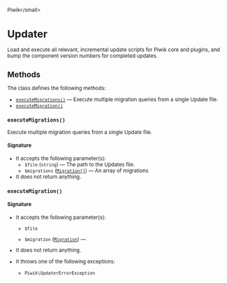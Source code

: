 <small>Piwik\</small>

Updater
=======

Load and execute all relevant, incremental update scripts for Piwik core and plugins, and bump the component version numbers for completed updates.

Methods
-------

The class defines the following methods:

- [`executeMigrations()`](#executemigrations) &mdash; Execute multiple migration queries from a single Update file.
- [`executeMigration()`](#executemigration)

<a name="executemigrations" id="executemigrations"></a>
<a name="executeMigrations" id="executeMigrations"></a>
### `executeMigrations()`

Execute multiple migration queries from a single Update file.

#### Signature

-  It accepts the following parameter(s):
    - `$file` (`string`) &mdash;
       The path to the Updates file.
    - `$migrations` ([`Migration[]`](../Piwik/Updater/Migration.md)) &mdash;
       An array of migrations
- It does not return anything.

<a name="executemigration" id="executemigration"></a>
<a name="executeMigration" id="executeMigration"></a>
### `executeMigration()`

#### Signature

-  It accepts the following parameter(s):
    - `$file`
      
    - `$migration` ([`Migration`](../Piwik/Updater/Migration.md)) &mdash;
      
- It does not return anything.
- It throws one of the following exceptions:
    - `Piwik\UpdaterErrorException`

